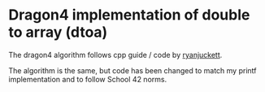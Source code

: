 # Dragon4 implementation of double to array (dtoa)
The dragon4 algorithm follows cpp guide / code by [ryanjuckett](http://www.ryanjuckett.com/programming/printing-floating-point-numbers/).

The algorithm is the same, but code has been changed to match my printf implementation and to follow School 42 norms.